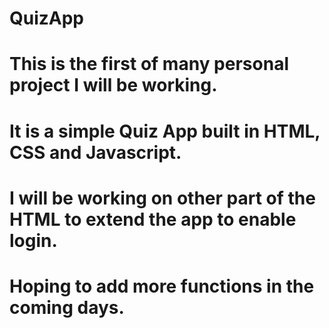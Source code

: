 # QuizApp
# This is the first of many personal project I will be working.
# It is a simple Quiz App built in HTML, CSS and Javascript.
# I will be working on other part of the HTML to extend the app to enable login.
# Hoping to add more functions in the coming days.
